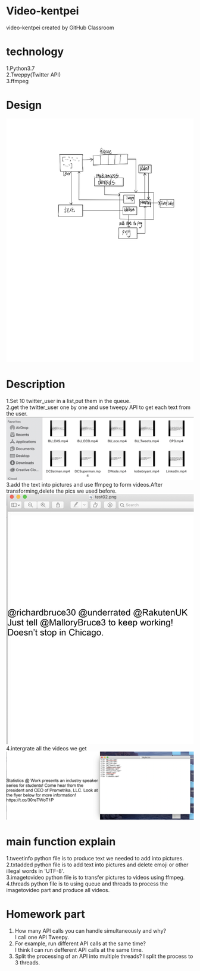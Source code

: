 # Video-kentpei
video-kentpei created by GitHub Classroom
# technology 
1.Python3.7  
2.Tweppy(Twitter API)  
3.ffmpeg  
# Design
 ![image](https://github.com/kentpei/miniproject3/blob/master/arch.JPG)
# Description
1.Set 10 twitter_user in a list,put them in the queue.  
2.get the twitter_user one by one and use tweepy API to get each text from the user.
![image](https://github.com/kentpei/miniproject3/blob/master/screenshot.png)
3.add the text into pictures and use ffmpeg to form videos.After transforming,delete the pics we used before.  
![image](https://github.com/kentpei/miniproject3/blob/master/screenshot1.png)
4.intergrate all the videos we get
![image](https://github.com/kentpei/miniproject3/blob/master/screenshot2.png)
# main function explain
1.tweetinfo python file is to produce text we needed to add into pictures.  
2.txtadded python file is to add text into pictures and delete emoji or other illegal words in 'UTF-8'.  
3.imagetovideo python file is to transfer pictures to videos using ffmpeg.  
4.threads python file is to using queue and threads to process the imagetovideo part and produce all videos.  
# Homework part
1. How many API calls you can handle simultaneously and why?  
I call one API Tweepy.  
2. For example, run different API calls at the same time?  
I think I can run defferent API calls at the same time.
3. Split the processing of an API into multiple threads?
I split the process to 3 threads.

